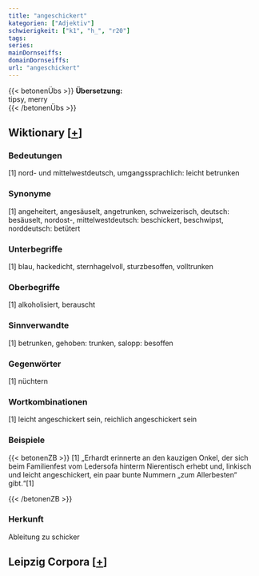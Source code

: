 ```yaml
---
title: "angeschickert"
kategorien: ["Adjektiv"]
schwierigkeit: ["k1", "h_", "r20"]
tags:
series:
mainDornseiffs:
domainDornseiffs:
url: "angeschickert"
---
```


{{< betonenÜbs >}}
**Übersetzung:**  
tipsy, merry  
{{< /betonenÜbs >}}

## Wiktionary [[+](https://de.wiktionary.org/wiki/angeschickert)]

### Bedeutungen
[1] nord- und mittelwestdeutsch, umgangssprachlich: leicht betrunken  

### Synonyme
[1] angeheitert, angesäuselt, angetrunken, schweizerisch, deutsch: besäuselt, nordost-, mittelwestdeutsch: beschickert, beschwipst, norddeutsch: betütert  

### Unterbegriffe
[1] blau, hackedicht, sternhagelvoll, sturzbesoffen, volltrunken  

### Oberbegriffe
[1] alkoholisiert, berauscht  

### Sinnverwandte
[1] betrunken, gehoben: trunken, salopp: besoffen  

### Gegenwörter
[1] nüchtern  

### Wortkombinationen
[1] leicht angeschickert sein, reichlich angeschickert sein  

### Beispiele
{{< betonenZB >}}
[1] „Erhardt erinnerte an den kauzigen Onkel, der sich beim Familienfest vom Ledersofa hinterm Nierentisch erhebt und, linkisch und leicht angeschickert, ein paar bunte Nummern „zum Allerbesten“ gibt.“[1]  

{{< /betonenZB >}}
### Herkunft
Ableitung zu schicker  


## Leipzig Corpora [[+](https://corpora.uni-leipzig.de/en/res?word=angeschickert&corpusId=deu_newscrawl-public_2018)]

